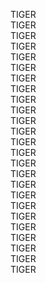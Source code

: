TIGER   
TIGER   
TIGER   
TIGER   
TIGER   
TIGER   
TIGER   
TIGER   
TIGER   
TIGER   
TIGER   
TIGER   
TIGER   
TIGER   
TIGER   
TIGER   
TIGER   
TIGER   
TIGER   
TIGER   
TIGER   
TIGER   
TIGER   
TIGER   
TIGER
